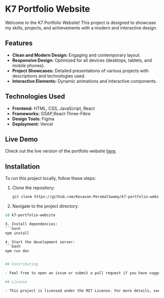 # K7 Portfolio Website

Welcome to the K7 Portfolio Website! This project is designed to showcase my skills, projects, and achievements with a modern and interactive design.

## Features

- **Clean and Modern Design:** Engaging and contemporary layout.
- **Responsive Design:** Optimized for all devices (desktops, tablets, and mobile phones).
- **Project Showcases:** Detailed presentations of various projects with descriptions and technologies used.
- **Interactive Elements:** Dynamic animations and interactive components.


## Technologies Used

- **Frontend:** HTML, CSS, JavaScript, React
- **Frameworks:** GSAP,React-Three-Fibre
- **Design Tools:** Figma
- **Deployment:** Vercel

## Live Demo

Check out the live version of the portfolio website [here](https://kesavanperumalsamy.in/).

## Installation

To run this project locally, follow these steps:

1. Clone the repository:
   ```bash
   git clone https://github.com/Kesavan-PerumalSwamy/k7-portfolio-website.git
   
2. Navigate to the project directory:
  ```bash
  cd k7-portfolio-website

3. Install dependencies:
  ```bash
  npm install

4. Start the development server:
  ```bash
  npm run dev


## Contributing

- Feel free to open an issue or submit a pull request if you have suggestions or improvements.

## License

- This project is licensed under the MIT License. For more details, see the [LICENSE](LICENSE) file.
